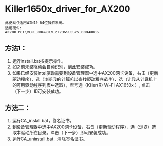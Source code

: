 # Killer1650x_driver_for_AX200

```
此驱动仅适用WIN10 64位操作系统。
适用硬件:
AX200 PCI\VEN_8086&DEV_2723&SUBSYS_00848086
```
## 方法1：
1. 运行install.bat按提示操作。
2. 如之前未装驱动会自动识别，到此安装成功。
3. 如果已经安装Intel驱动需要到设备管理器中选中AX200网卡设备，右击（更新驱动程序），选（浏览我的计算机以查找驱动程序软件），选（让我从计算机上的可用驱动程序列表中选取），型号选（Killer(R) Wi-Fi AX1650x ）, 单击（下一步）即可安装成功。

## 方法二：
 1. 运行CA_install.bat，签名证书。
 2. 到设备管理器中选中AX200网卡设备，右击（更新驱动程序），选（浏览）选取本驱动所在目录。单击（下一步）即可安装成功。
 3. 运行CA_uninstall.bat，清除签名证书。